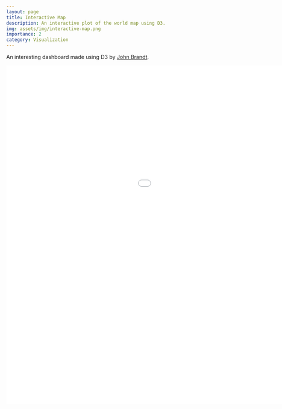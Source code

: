 ```yaml
---
layout: page
title: Interactive Map
description: An interactive plot of the world map using D3.
img: assets/img/interactive-map.png
importance: 2
category: Visualization
---
```


An interesting dashboard made using D3 by [John Brandt](https://johnbrandt.org/).

<!-- {% if theme == "dark" %}
<iframe src="../../assets/apps/nobel-square-dark.html" width="800" height="600" frameBorder="0"></iframe>
{% else %}
<iframe src="../../assets/apps/nobel-square.html" width="800" height="600" frameBorder="0"></iframe>
{% endif %} -->

<!-- <iframe allowtransparency="true" style="background-color: #000000;" src="../../assets/apps/nobel-square-dark.html" width="800" height="600" frameBorder="0"></iframe> -->
<iframe src="../../assets/apps/interactive-map.html" width="1300" height="900" frameBorder="0"></iframe>
